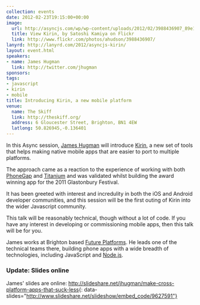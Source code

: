 ```yaml
---
collection: events
date: 2012-02-23T19:15:00+00:00
image: 
  url: http://asyncjs.com/wp/wp-content/uploads/2012/02/3988436907_89e174e004_o.jpg
  title: View Kirin, by Satoshi Kamiya on Flickr
  link: http://www.flickr.com/photos/ahudson/3988436907/
lanyrd: http://lanyrd.com/2012/asyncjs-kirin/
layout: event.html
speakers:
- name: James Hugman
  link: http://twitter.com/jhugman
sponsors: 
tags: 
- javascript
- kirin
- mobile
title: Introducing Kirin, a new mobile platform
venue: 
  name: The Skiff
  link: http://theskiff.org/
  address: 6 Gloucester Street, Brighton, BN1 4EW
  latlong: 50.826945,-0.136401
---
```


<p>
<span class="summary">In this Async session, <a href="http://twitter.com/jhugman">James Hugman</a> will introduce <a href="https://github.com/kirinjs/kirin">Kirin</a>, a new set of tools that helps making native mobile apps that are easier to port to multiple platforms.</span>
</p>

<p>The approach came as a reaction to the experience of working with both <a href="http://asyncjs.com/phonegap/">PhoneGap</a> and <a href="http://asyncjs.com/titanium/">Titanium</a> and was validated whilst building the award winning app for the 2011 Glastonbury Festival.</p>

<p>It has been greeted with interest and incredulity in both the iOS and Android developer communities, and this session will be the first outing of Kirin into the wider Javascript community.</p>

<p>This talk will be reasonably technical, though without a lot of code. If you have any interest in developing or commissioning mobile apps, then this talk will be for you.</p>

<p>James works at Brighton based <a href="http://www.futureplatforms.com">Future Platforms</a>. He leads one of the technical teams there, building phone apps with a wide breadth of technologies, including JavaScript and <a href="http://asyncjs.com/nodejs/">Node.js</a>.</p>

### Update: Slides online

James' slides are online: <http://slideshare.net/jhugman/make-cross-platform-apps-that-suck-less>{: data-slides="http://www.slideshare.net/slideshow/embed_code/9627591"}
